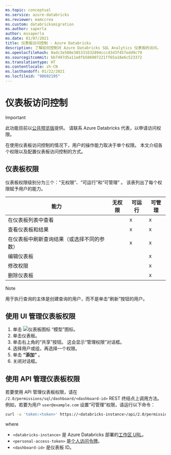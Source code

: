 ```yaml
---
ms.topic: conceptual
ms.service: azure-databricks
ms.reviewer: mamccrea
ms.custom: databricksmigration
ms.author: saperla
author: mssaperla
ms.date: 01/07/2021
title: 仪表板访问控制 - Azure Databricks
description: 了解如何控制对 Azure Databricks SQL Analytics 仪表板的访问。
ms.openlocfilehash: 0adc3e508e385331632894ccc43d3f457edd9c79
ms.sourcegitcommit: bb7497d5a11e8fb506907221ff65a18e6c523372
ms.translationtype: HT
ms.contentlocale: zh-CN
ms.lasthandoff: 01/22/2021
ms.locfileid: "98692195"
---
```

# <a name="dashboard-access-control"></a>仪表板访问控制

> [!IMPORTANT]
>
> 此功能目前以[公共预览版](../../../../release-notes/release-types.md)提供。 请联系 Azure Databricks 代表，以申请访问权限。

在使用仪表板访问控制的情况下，用户的操作能力取决于单个权限。 本文介绍各个权限以及配置仪表板访问控制的方式。

## <a name="dashboard-permissions"></a>仪表板权限

仪表板权限级别分为三个：“无权限”、“可运行”和“可管理”  。 该表列出了每个权限赋予用户的能力。

| 能力                                                                 | 无权限            | 可运行                   | 可管理                |
|-------------------------------------------------------------------------|---------------------------|---------------------------|---------------------------|
| 在仪表板列表中查看                                                   |                           | x                         | x                         |
| 查看仪表板和结果                                              |                           | x                         | x                         |
| 在仪表板中刷新查询结果（或选择不同的参数） |                           | x                         | x                         |
| 编辑仪表板                                                          |                           |                           | x                         |
| 修改权限                                                      |                           |                           | x                         |
| 删除仪表板                                                        |                           |                           | x                         |

> [!NOTE]
>
> 用于执行查询的主体是创建查询的用户，而不是单击“刷新”按钮的用户。

## <a name="manage-dashboard-permissions-using-the-ui"></a>使用 UI 管理仪表板权限

1. 单击 ![仪表板图标](../../../../_static/images/icons/dashboards-icon.png) “模型”图标。
2. 单击仪表板。
3. 单击右上角的“共享”按钮。 这会显示“管理权限”对话框。
4. 选择用户或组，再选择一个权限。
5. 单击 **“添加”** 。
6. 关闭对话框。

## <a name="manage-dashboard-permissions-using-the-api"></a>使用 API 管理仪表板权限

若要使用 API 管理仪表板权限，请在 ``/2.0/permissions/sql/dashboard/<dashboard-id>`` REST 终结点上调用方法。 例如，若要为用户 ``user@example.com`` 设置“可管理”权限，请运行以下命令：

```bash
curl -u 'token:<token>' https://<databricks-instance>/api/2.0/permissions/sql/dashboard/<dashboard-id> -X PATCH -d '{ "access_control_list" : [ { "user_name": user@example.com", "permission_level": "CAN_MANAGE" } ] }'
```

where

* ``<databricks-instance>`` 是 Azure Databricks 部署的[工作区 URL](../../../../workspace/workspace-details.md#workspace-url)。
* ``<personal-access-token>`` 是[个人访问令牌](../personal-access-tokens.md)。
* ``<dashboard-id>`` 是仪表板 ID。
